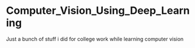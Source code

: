# Computer_Vision_Using_Deep_Learning
Just a bunch of stuff i did for college work while learning computer vision
